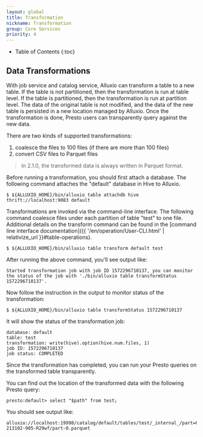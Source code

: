 ```yaml
---
layout: global
title: Transformation
nickname: Transformation
group: Core Services
priority: 4
---
```


* Table of Contents
{:toc}

## Data Transformations

With job service and catalog service, Alluxio can transform a table to a new table.
If the table is not partitioned, then the transformation is run at table level.
If the table is partitioned, then the transformation is run at partition level.
The data of the original table is not modified, and the data of the new table is persisted in a new location managed by Alluxio.
Once the transformation is done, Presto users can transparently query against the new data.

There are two kinds of supported transformations:

1. coalesce the files to 100 files (if there are more than 100 files)
2. convert CSV files to Parquet files

> In 2.1.0, the transformed data is always written in Parquet format.

Before running a transformation, you should first attach a database.
The following command attaches the "default" database in Hive to Alluxio.

```console
$ ${ALLUXIO_HOME}/bin/alluxio table attachdb hive thrift://localhost:9083 default
```

Transformations are invoked via the command-line interface.
The following command coalesce files under each partition of table "test" to one file.
Additional details on the transform command can be found in the
[command line interface documentation]({{ '/en/operation/User-CLI.html' | relativize_url }}#table-operations).

```console
$ ${ALLUXIO_HOME}/bin/alluxio table transform default test
```

After running the above command, you'll see output like:

```console
Started transformation job with job ID 1572296710137, you can monitor the status of the job with './bin/alluxio table transformStatus 1572296710137'.
```

Now follow the instruction in the output to monitor status of the transformation:

```console
$ ${ALLUXIO_HOME}/bin/alluxio table transformStatus 1572296710137
```

It will show the status of the transformation job:

```console
database: default
table: test
transformation: write(hive).option(hive.num.files, 1)
job ID: 1572296710137
job status: COMPLETED
```

Since the transformation has completed, you can run your Presto queries on the transformed table transparently.

You can find out the location of the transformed data with the following Presto query:

```console
presto:default> select "$path" from test;
```

You should see output like:

```console
alluxio://localhost:19998/catalog/default/tables/test/_internal_/part=0/20191024-213102-905-R29wf/part-0.parquet
```
